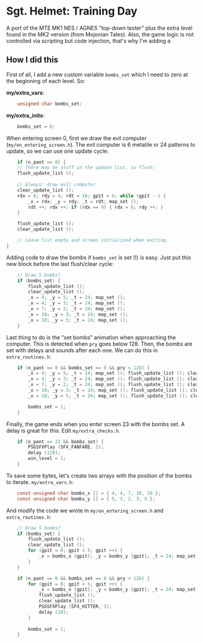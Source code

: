 # Sgt. Helmet: Training Day

A port of the MTE MK1 NES / AGNES "top-down tester" plus the extra level found in the MK2 version (from Mojonian Tales). Also, the game logic is not controlled via scripting but code injection, that's why I'm adding a 

## How I did this

First of all, I add a new custom variable `bombs_set` which I need to zero at the beginning of each level. So:

**my/extra_vars**: 

```c
	unsigned char bombs_set;
```

**my/extra_inits**:

```c
	bombs_set = 0;
```

When entering screen 0, first we draw the evil computer (`my/on_entering_screen.h`). The evil computer is 6 metatile or 24 patterns to update, so we can use one update cycle:

```c
	if (n_pant == 0) {
	// There may be stuff in the update list, so flush:
	flush_update_list ();
	
	// Always: draw evil computer
	clear_update_list ();
	rdx = 6; rdy = 4; rdt = 16; gpit = 6; while (gpit --) {
		_x = rdx; _y = rdy; _t = rdt; map_set ();
		rdt ++; rdx ++; if (rdx == 9) { rdx = 6; rdy ++; }
	}

	flush_update_list ();
	clear_update_list ();

	// Leave list empty and screen initialized when exiting.
}
```

Adding code to draw the bombs if `bombs_set` is set (!) is easy. Just put this new block before the last flush/clear cycle:

```c
	// Draw 5 bombs? 
	if (bombs_set) {
		flush_update_list ();
		clear_update_list ();
		_x = 4; _y = 5; _t = 24; map_set ();
		_x = 4; _y = 3; _t = 24; map_set ();
		_x = 7; _y = 2; _t = 24; map_set ();
		_x = 10; _y = 3; _t = 24; map_set ();
		_x = 10; _y = 5; _t = 24; map_set ();
	}
```

Last thing to do is the "set bombs" animation when approaching the computer. This is detected when `pry` goes below 128. Then, the bombs are set with delays and sounds after each one. We can do this in `extra_routines.h`:

```c
	if (n_pant == 0 && bombs_set == 0 && pry < 128) {
		_x = 4; _y = 5; _t = 24; map_set (); flush_update_list (); clear_update_list (); PSGSFXPlay (SFX_HITTER, 3); delay (20); 
		_x = 4; _y = 3; _t = 24; map_set (); flush_update_list (); clear_update_list (); PSGSFXPlay (SFX_HITTER, 3); delay (20);
		_x = 7; _y = 2; _t = 24; map_set (); flush_update_list (); clear_update_list (); PSGSFXPlay (SFX_HITTER, 3); delay (20);
		_x = 10; _y = 3; _t = 24; map_set (); flush_update_list (); clear_update_list (); PSGSFXPlay (SFX_HITTER, 3); delay (20);
		_x = 10; _y = 5; _t = 24; map_set (); flush_update_list (); clear_update_list (); PSGSFXPlay (SFX_HITTER, 3); delay (20);

		bombs_set = 1;
	}

```

Finally, the game ends when you enter screen 23 with the bombs set. A delay is great for this. Edit `my/extra_checks.h`.

```c
	if (n_pant == 23 && bombs_set) {
		PSGSFXPlay (SFX_FANFARE, 2);
		delay (120);
		win_level = 1;
	}
```

To save some bytes, let's create two arrays with the position of the bombs to iterate. `my/extra_vars.h`:

```c 
	const unsigned char bombs_x [] = { 4, 4, 7, 10, 10 };
	const unsigned char bombs_y [] = { 5, 3, 2, 3, 5 };
```

And modify the code we wrote in `my/on_entering_screen.h` and `extra_routines.h`:

```c 
	// Draw 5 bombs? 
	if (bombs_set) {
		flush_update_list ();
		clear_update_list ();
		for (gpit = 0; gpit < 5; gpit ++) {
			_x = bombs_x [gpit]; _y = bombs_y [gpit]; _t = 24; map_set ();
		}
	}
```

```c
	if (n_pant == 0 && bombs_set == 0 && pry < 128) {
		for (gpit = 0; gpit < 5; gpit ++) {
			_x = bombs_x [gpit]; _y = bombs_y [gpit]; _t = 24; map_set ();	
			flush_update_list (); 
			clear_update_list (); 
			PSGSFXPlay (SFX_HITTER, 3); 
			delay (20); 
		}
		
		bombs_set = 1;
	}
```

